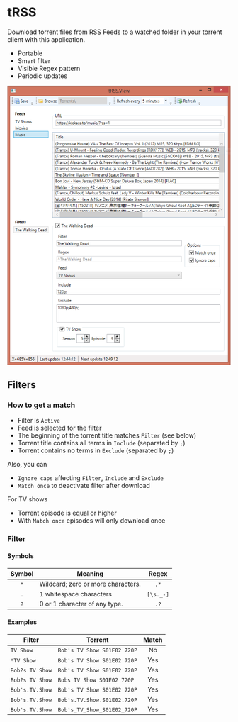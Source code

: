 # tRSS
Download torrent files from RSS Feeds to a watched folder in your torrent client with this application.

* Portable
* Smart filter
* Visible Regex pattern
* Periodic updates

![Application window](https://github.com/backlof/tRSS/blob/master/Media/Screenshot.png?raw=true)

##	Filters
### How to get a match

* Filter is `Active`
* Feed is selected for the filter
* The beginning of the torrent title matches `Filter` (see below)
* Torrent title contains all terms in `Include` (separated by `;`)
* Torrent contains no terms in `Exclude` (separated by `;`)

Also, you can

* `Ignore caps` affecting `Filter`, `Include` and `Exclude`
* `Match once` to deactivate filter after download

For TV shows

* Torrent episode is equal or higher
* With `Match once` episodes will only download once

### Filter
#### Symbols

|Symbol	|Meaning											|Regex		|
|:------:|--------------------------------------|:---------:|
|`*`		|Wildcard; zero or more characters.		|`.*`       |
|`.`		|1 whitespace characters					|`[\s._-]`	|
|`?`		|0 or 1 character of any type.			|`.?`     	|

#### Examples


|Filter				|Torrent								|Match	|
|-----------------|-----------------------------|:------:|
|`TV Show`			|`Bob's TV Show S01E02 720P`	|No		|
|`*TV Show`			|`Bob's TV Show S01E02 720P`	|Yes		|
|`Bob?s TV Show`	|`Bob's TV Show S01E02 720P`	|Yes		|
|`Bob?s TV Show`	|`Bobs TV Show S01E02 720P` 	|Yes		|
|`Bob's.TV.Show`	|`Bob's TV Show S01E02 720P`	|Yes		|
|`Bob's.TV.Show`	|`Bob's.TV.Show.S01E02.720P`	|Yes		|
|`Bob's.TV.Show`	|`Bob's_TV_Show_S01E02_720P`	|Yes		|
